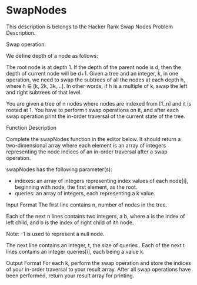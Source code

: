 # SwapNodes
This description is belongs to the Hacker Rank Swap Nodes Problem Description.

Swap operation:

We define depth of a node as follows:

The root node is at depth 1.
If the depth of the parent node is d, then the depth of current node will be d+1.
Given a tree and an integer, k, in one operation, we need to swap the subtrees of all the nodes at each depth h, where h ∈ [k, 2k, 3k,...]. In other words, if h is a multiple of k, swap the left and right subtrees of that level.

You are given a tree of n nodes where nodes are indexed from [1..n] and it is rooted at 1. You have to perform t swap operations on it, and after each swap operation print the in-order traversal of the current state of the tree.

Function Description

Complete the swapNodes function in the editor below. It should return a two-dimensional array where each element is an array of integers representing the node indices of an in-order traversal after a swap operation.

swapNodes has the following parameter(s): 
- indexes: an array of integers representing index values of each node[i], beginning with node, the first element, as the root. 
- queries: an array of integers, each representing a k value.

Input Format 
The first line contains n, number of nodes in the tree.

Each of the next n lines contains two integers, a b, where a is the index of left child, and b is the index of right child of ith node.

Note: -1 is used to represent a null node.

The next line contains an integer, t, the size of queries . 
Each of the next t lines contains an integer queries[i], each being a value k.

Output Format 
For each k, perform the swap operation and store the indices of your in-order traversal to your result array. After all swap operations have been performed, return your result array for printing.
